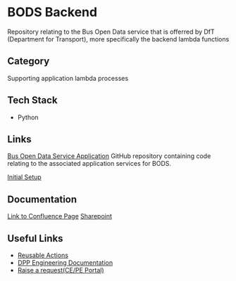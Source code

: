 # BODS Backend

Repository relating to the Bus Open Data service that is offerred by DfT (Department for Transport), more specifically the backend lambda functions

## Category

Supporting application lambda processes

## Tech Stack
 - Python

## Links
[Bus Open Data Service Application](https://github.com/department-for-transport-BODS/bods)
GitHub repository containing code relating to the associated application services for BODS.

[Initial Setup](./docs/setup.md)

## Documentation

[Link to Confluence Page](https://kpmgengineering.atlassian.net/wiki/spaces/BODS/overview?homepageId=393576772)
[Sharepoint](https://kpmgoneuk.sharepoint.com/sites/GB-Bus_Open_Data_service)

## Useful Links

 - [Reusable Actions](https://github.com/KPMG-UK/pcoe-eng-github-actions-library)
 - [DPP Engineering Documentation](https://kpmgengineering.atlassian.net/wiki/spaces/DPPENG/overview?homepageId=352288946)
 - [Raise a request(CE/PE Portal)](https://kpmgengineering.atlassian.net/servicedesk/customer/portal/1/group/-1)
